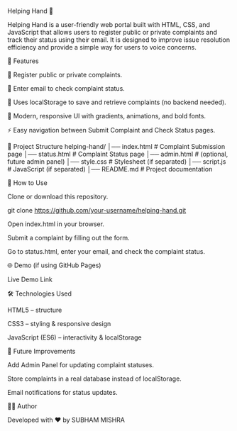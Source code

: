 Helping Hand 🚀

Helping Hand is a user-friendly web portal built with HTML, CSS, and JavaScript that allows users to register public or private complaints and track their status using their email. It is designed to improve issue resolution efficiency and provide a simple way for users to voice concerns.

📌 Features

📝 Register public or private complaints.

📧 Enter email to check complaint status.

💾 Uses localStorage to save and retrieve complaints (no backend needed).

🎨 Modern, responsive UI with gradients, animations, and bold fonts.

⚡ Easy navigation between Submit Complaint and Check Status pages.

📂 Project Structure
helping-hand/
│── index.html       # Complaint Submission page
│── status.html      # Complaint Status page
│── admin.html       # (optional, future admin panel)
│── style.css        # Stylesheet (if separated)
│── script.js        # JavaScript (if separated)
│── README.md        # Project documentation

🚀 How to Use

Clone or download this repository.

git clone https://github.com/your-username/helping-hand.git


Open index.html in your browser.

Submit a complaint by filling out the form.

Go to status.html, enter your email, and check the complaint status.

🌐 Demo (if using GitHub Pages)

Live Demo Link

🛠️ Technologies Used

HTML5 – structure

CSS3 – styling & responsive design

JavaScript (ES6) – interactivity & localStorage

🔮 Future Improvements

Add Admin Panel for updating complaint statuses.

Store complaints in a real database instead of localStorage.

Email notifications for status updates.

👨‍💻 Author

Developed with ❤️ by SUBHAM MISHRA
